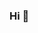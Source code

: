 ### Hi 👋

<!---##### I'm Rob

#### Check out my [website!](www.roberthoma.com)

##### Working with Python, Java

<!--- ![Visitor Count](https://profile-counter.glitch.me/robhoma/count.svg) -->



<!--
**robhoma/robhoma** is a ✨ _special_ ✨ repository because its `README.md` (this file) appears on your GitHub profile.

Here are some ideas to get you started:

- 🔭 I’m currently working on ...
- 🌱 I’m currently learning ...
- 👯 I’m looking to collaborate on ...
- 🤔 I’m looking for help with ...
- 💬 Ask me about ...
- 📫 How to reach me: ...
- 😄 Pronouns: ...
- ⚡ Fun fact: ...
-->
